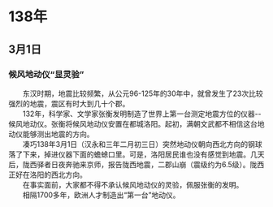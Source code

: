 # 138年
## 3月1日
### 候风地动仪“显灵验”
　　东汉时期，地震比较频繁，从公元96-125年的30年中，就曾发生了23次比较强烈的地震，震区有时大到几十个郡。<br>　　132年，科学家、文学家张衡发明制造了世界上第一台测定地震方位的仪器--候风地动仪。张衡将候风地动仪安置在都城洛阳。起初，满朝文武都不相信这台地动仪能够测出地震的方向。<br>　　凑巧138年3月1日（汉永和三年二月初三日）突然地动仪朝向西北方向的钢球落了下来，掉进仪器下面的蟾蜍口里。可是，洛阳居民谁也没有感觉到地震。几天后，陇西驿者日夜奔驰来京师，报告陇西地震，二郡山崩（震级约为6.5级）。陇西正好在洛阳的西北方向。<br>　　在事实面前，大家都不得不承认候风地动仪的灵验，佩服张衡的发明。<br>　　相隔1700多年，欧洲人才制造出“第一台”地动仪。
<comment/>
